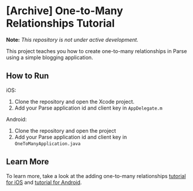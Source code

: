 [Archive] One-to-Many Relationships Tutorial
==================================

**Note:** *This repository is not under active development.*

This project teaches you how to create one-to-many relationships in Parse using a simple blogging application.

How to Run
----------

iOS:

1. Clone the repository and open the Xcode project.
2. Add your Parse application id and client key in `AppDelegate.m`

Android:

1. Clone the repository and open the project
2. Add your Parse application id and client key in `OneToManyApplication.java`

Learn More
----------

To learn more, take a look at the adding one-to-many relationships [tutorial for iOS](https://parse.com/tutorials/adding-one-to-many-relationships) and [tutorial for Android](https://www.parse.com/tutorials/one-to-many-relationships--2).
